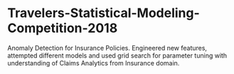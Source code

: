 # Travelers-Statistical-Modeling-Competition-2018
Anomaly Detection for Insurance Policies. Engineered new features, attempted different models and used grid search for parameter tuning with understanding of Claims Analytics from Insurance domain.
